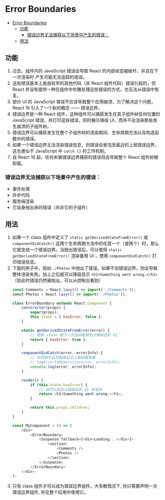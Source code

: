 # Error Boundaries


<!-- TOC -->

- [Error Boundaries](#error-boundaries)
    - [功能](#功能)
        - [错误边界无法捕获以下场景中产生的错误：](#错误边界无法捕获以下场景中产生的错误)
    - [用法](#用法)

<!-- /TOC -->


## 功能
1. 过去，组件内的 JavaScript 错误会导致 React 的内部状态被破坏，并且在下一次渲染时 产生可能无法追踪的错误。
2. 这些错误基本上是由较早的其他代码（非 React 组件代码）错误引起的，但 React 并没有提供一种在组件中优雅处理这些错误的方式，也无法从错误中恢复。
3. 部分 UI 的 JavaScript 错误不应该导致整个应用崩溃，为了解决这个问题，React 16 引入了一个新的概念 —— 错误边界。
4. 错误边界是一种 React 组件，这种组件可以捕获发生在其子组件树任何位置的 JavaScript 错误，并打印这些错误，同时展示降级 UI，而并不会渲染那些发生崩溃的子组件树。
5. 错误边界可以捕获发生在整个子组件树的渲染期间、生命周期方法以及构造函数中的错误。
6. 如果一个错误边界无法渲染错误信息，则错误会冒泡至最近的上层错误边界，这也类似于 JavaScript 中 `catch {}` 的工作机制。
7. 自 React 16 起，任何未被错误边界捕获的错误将会导致整个 React 组件树被卸载。

### 错误边界无法捕获以下场景中产生的错误：
* 事件处理
* 异步代码
* 服务端渲染
* 它自身抛出来的错误（并非它的子组件）


## 用法
1. 如果一个 class 组件中定义了 `static getDerivedStateFromError()` 或 `componentDidCatch()` 这两个生命周期方法中的任意一个（或两个）时，那么它就变成一个错误边界。当抛出错误后，可以使用 `static getDerivedStateFromError()` 渲染备用 UI ，使用 `componentDidCatch()` 打印错误信息。
2. 下面的例子中，假如 `./Photos` 中抛出了错误。如果不加错误边界，则会导致整体渲染失败。加上之后就可以降级显示 `<h1>Something went wrong.</h1>`（但此时错误仍然被抛出，可以从控制台看到）
    ```js
    const Comments = React.lazy(() => import('./Comments'));
    const Photos = React.lazy(() => import('./Photos'));

    class ErrorBoundary extends React.Component {
        constructor(props) {
            super(props);
            this.state = { hasError: false };
        }

        static getDerivedStateFromError(error) {
            // 更新 state 使下一次渲染能够显示降级后的 UI
            return { hasError: true };
        }

        componentDidCatch(error, errorInfo) {
            // 你同样可以将错误日志上报给服务器
            // logErrorToMyService(error, errorInfo);
            console.log(error, errorInfo);
        }

        render() {
            if (this.state.hasError) {
                // 你可以自定义降级后的 UI 并渲染
                return <h1>Something went wrong.</h1>;
            }

            return this.props.children;
        }
    }

    const MyComponent = () => (
        <div>
            <ErrorBoundary>
                <Suspense fallback={<div>Loading...</div>}>
                    <section>
                        <Comments />
                        <Photos />
                    </section>
                </Suspense>
            </ErrorBoundary>
        </div>
    );
    ```
3. 只有 class 组件才可以成为错误边界组件。大多数情况下, 你只需要声明一次错误边界组件, 并在整个应用中使用它。